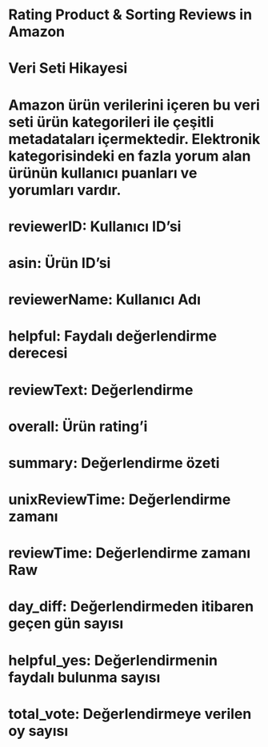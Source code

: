 # Rating Product & Sorting Reviews in Amazon

# Veri Seti Hikayesi

# Amazon ürün verilerini içeren bu veri seti ürün kategorileri ile çeşitli metadataları içermektedir. Elektronik kategorisindeki en fazla yorum alan ürünün kullanıcı puanları ve yorumları vardır.

# reviewerID: Kullanıcı ID’si
# asin: Ürün ID’si
# reviewerName: Kullanıcı Adı
# helpful: Faydalı değerlendirme derecesi
# reviewText: Değerlendirme
# overall: Ürün rating’i
# summary: Değerlendirme özeti
# unixReviewTime: Değerlendirme zamanı
# reviewTime: Değerlendirme zamanı Raw
# day_diff: Değerlendirmeden itibaren geçen gün sayısı
# helpful_yes: Değerlendirmenin faydalı bulunma sayısı
# total_vote: Değerlendirmeye verilen oy sayısı
